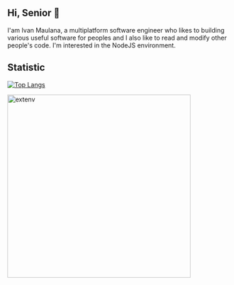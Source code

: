 ## Hi, Senior 👋
I'am Ivan Maulana, a multiplatform software engineer who likes to  building various useful software for peoples and I also like to read and modify other people's code. I'm interested in the NodeJS environment.

##  Statistic
[![Top Langs](https://github-readme-stats.vercel.app/api/top-langs/?username=extenv&theme=tokyonight&layout=compact)](https://github.com/extenv)


<p><img align="center" src="https://github-readme-streak-stats.herokuapp.com/?user=extenv&" alt="extenv" width="413px" /></p>
